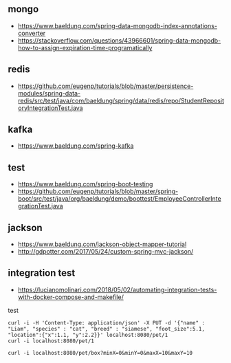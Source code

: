 ## mongo
- https://www.baeldung.com/spring-data-mongodb-index-annotations-converter
- https://stackoverflow.com/questions/43966601/spring-data-mongodb-how-to-assign-expiration-time-programatically

## redis
- https://github.com/eugenp/tutorials/blob/master/persistence-modules/spring-data-redis/src/test/java/com/baeldung/spring/data/redis/repo/StudentRepositoryIntegrationTest.java

## kafka
- https://www.baeldung.com/spring-kafka

## test
- https://www.baeldung.com/spring-boot-testing
- https://github.com/eugenp/tutorials/blob/master/spring-boot/src/test/java/org/baeldung/demo/boottest/EmployeeControllerIntegrationTest.java

## jackson
- https://www.baeldung.com/jackson-object-mapper-tutorial
- http://gdpotter.com/2017/05/24/custom-spring-mvc-jackson/

## integration test
- https://lucianomolinari.com/2018/05/02/automating-integration-tests-with-docker-compose-and-makefile/


test

    curl -i -H 'Content-Type: application/json' -X PUT -d '{"name" : "Liam", "species" : "cat", "breed" : "siamese", "foot_size":5.1, "location":{"x":1.1, "y":2.2}}' localhost:8080/pet/1
    curl -i localhost:8080/pet/1

    curl -i localhost:8080/pet/box?minX=0&minY=0&maxX=10&maxY=10